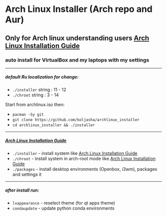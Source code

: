 # Arch Linux Installer (Arch repo and Aur)

## Only for Arch linux understanding users [Arch Linux Installation Guide](https://wiki.archlinux.org/index.php/Installation_guide)
### auto install for VirtualBox and my laptops with my settings

***
##### default *Ru localization* for change:
* `./installer` string : 11 - 12
* `./chroot`    string : 3 - 14

Start from archlinux.iso then:
* `pacman -Sy git`
* `git clone https://github.com/koljasha/archlinux_installer`
* `cd archlinux_installer && ./installer`

***
##### [Arch Linux Installation Guide](https://wiki.archlinux.org/index.php/Installation_guide)

* `./installer` - install system like [Arch Linux Installation Guide](https://wiki.archlinux.org/index.php/Installation_guide)
* `./chroot` - install system in arch-root mode like [Arch Linux Installation Guide](https://wiki.archlinux.org/index.php/Installation_guide#Chroot)
* `./packages` - install desktop environments (Openbox, i3wm), packages and settings it

***
##### after install run:
* `lxappearance` - reselect theme (for qt apps theme)
* `condaupdate` - update python conda environments
